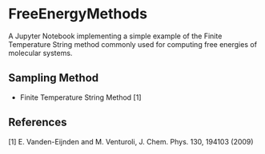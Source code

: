 # FreeEnergyMethods
A Jupyter Notebook implementing a simple example of the Finite Temperature String method commonly used for computing free energies of molecular systems.


## Sampling Method

* Finite Temperature String Method [1]


## References 
[1] E. Vanden-Eijnden and M. Venturoli, J. Chem. Phys. 130, 194103 (2009) 
